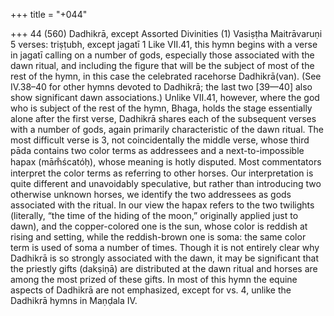 +++
title = "+044"

+++
44 (560)
Dadhikrā, except Assorted Divinities (1)
Vasiṣṭha Maitrāvaruṇi
5 verses: triṣṭubh, except jagatī 1
Like VII.41, this hymn begins with a verse in jagatī calling on a number of gods,  especially those associated with the dawn ritual, and including the figure that will be the subject of most of the rest of the hymn, in this case the celebrated  racehorse Dadhikrā(van). (See IV.38–40 for other hymns devoted to Dadhikrā;  the last two [39—40] also show significant dawn associations.) Unlike VII.41,  however, where the god who is subject of the rest of the hymn, Bhaga, holds  the stage essentially alone after the first verse, Dadhikrā shares each of the  subsequent verses with a number of gods, again primarily characteristic of the  dawn ritual.
The most difficult verse is 3, not coincidentally the middle verse, whose third  pāda contains two color terms as addressees and a next-to-impossible hapax  (mām̐ścatóḥ), whose meaning is hotly disputed. Most commentators interpret  the color terms as referring to other horses. Our interpretation is quite different  and unavoidably speculative, but rather than introducing two otherwise unknown  horses, we identify the two addressees as gods associated with the ritual. In our view  the hapax refers to the two twilights (literally, “the time of the hiding of the moon,”  originally applied just to dawn), and the copper-colored one is the sun, whose color  is reddish at rising and setting, while the reddish-brown one is soma: the same color  term is used of soma a number of times.
Though it is not entirely clear why Dadhikrā is so strongly associated with the  dawn, it may be significant that the priestly gifts (dakṣiṇā) are distributed at the  dawn ritual and horses are among the most prized of these gifts. In most of this  hymn the equine aspects of Dadhikrā are not emphasized, except for vs. 4, unlike  the Dadhikrā hymns in Maṇḍala IV.